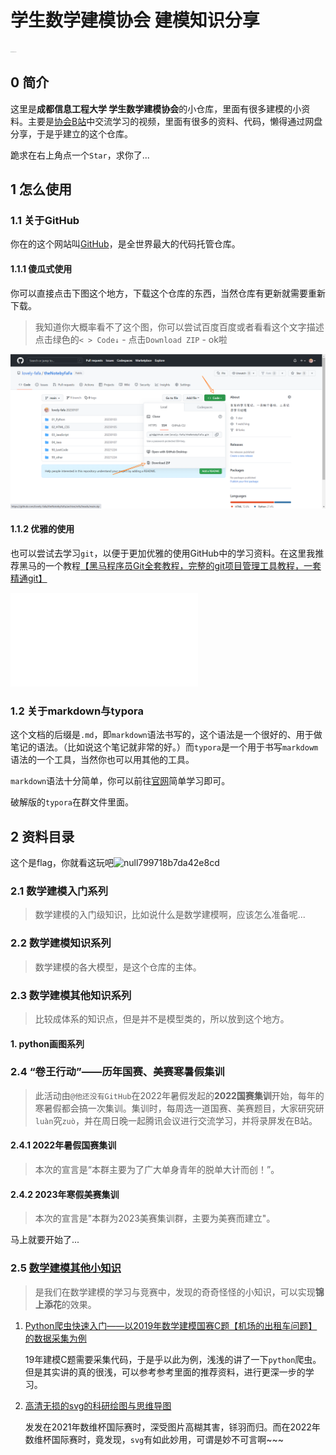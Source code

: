 # 学生数学建模协会 建模知识分享

<img src="assets/学生数学建模协会会旗_白底.jpg" alt="学生数学建模协会会旗_白底" style="zoom: 5%;" />



## 0 简介

这里是**成都信息工程大学 学生数学建模协会**的小仓库，里面有很多建模的小资料。主要是[协会B站](https://space.bilibili.com/1619279517)中交流学习的视频，里面有很多的资料、代码，懒得通过网盘分享，于是乎建立的这个仓库。

跪求在右上角点一个```Star```，求你了...

## 1 怎么使用

### 1.1 关于GitHub

你在的这个网站叫[GitHub](https://www.github.com)，是全世界最大的代码托管仓库。

#### 1.1.1 傻瓜式使用

你可以直接点击下图这个地方，下载这个仓库的东西，当然仓库有更新就需要重新下载。

> 我知道你大概率看不了这个图，你可以尝试百度百度或者看看这个文字描述<br>点击绿色的```< > Code↓``` - 点击```Download ZIP``` - ok啦

![image-20230108162228484](assets/image-20230108162228484.png)

#### 1.1.2 优雅的使用

也可以尝试去学习```git```，以便于更加优雅的使用GitHub中的学习资料。在这里我推荐黑马的一个教程[【黑马程序员Git全套教程，完整的git项目管理工具教程，一套精通git】]( https://www.bilibili.com/video/BV1MU4y1Y7h5/?share_source=copy_web&vd_source=6ed6843ba78cd69441d2ca9588f1c5c3)

<iframe src="//player.bilibili.com/player.html?aid=672338577&bvid=BV1MU4y1Y7h5&cid=347107180&page=1" scrolling="no" border="0" frameborder="no" framespacing="0" allowfullscreen="true"> </iframe>

### 1.2 关于markdown与typora

这个文档的后缀是```.md```，即```markdown```语法书写的，这个语法是一个很好的、用于做笔记的语法。（比如说这个笔记就非常的好。）而```typora```是一个用于书写```markdowm```语法的一个工具，当然你也可以用其他的工具。

```markdown```语法十分简单，你可以前往[官网](https://markdown.com.cn/basic-syntax/)简单学习即可。

破解版的```typora```在群文件里面。

## 2 资料目录

这个是flag，你就看这玩吧![null799718b7da42e8cd](assets/null799718b7da42e8cd.jpg)

### 2.1 数学建模入门系列

> 数学建模的入门级知识，比如说什么是数学建模啊，应该怎么准备呢...

### 2.2 数学建模知识系列

> 数学建模的各大模型，是这个仓库的主体。

### 2.3 数学建模其他知识系列

> 比较成体系的知识点，但是并不是模型类的，所以放到这个地方。

#### 1. python画图系列

### 2.4 “卷王行动”——历年国赛、美赛寒暑假集训

> 此活动由```@他还没有GitHub```在2022年暑假发起的**2022国赛集训**开始，每年的寒暑假都会搞一次集训。集训时，每周选一道国赛、美赛题目，大家研究研```luàn```究```zuò```，并在周日晚一起腾讯会议进行交流学习，并将录屏发在B站。

#### 2.4.1 2022年暑假国赛集训

> 本次的宣言是“本群主要为了广大单身青年的脱单大计而创！”。

#### 2.4.2 2023年寒假美赛集训

> 本次的宣言是"本群为2023美赛集训群，主要为美赛而建立"。

马上就要开始了...

### 2.5 [数学建模其他小知识](5_数学建模其他小知识)

> 是我们在数学建模的学习与竞赛中，发现的奇奇怪怪的小知识，可以实现**锦上添花**的效果。

1. [Python爬虫快速入门——以2019年数学建模国赛C题【机场的出租车问题】的数据采集为例](5_数学建模其他小知识./1_Python爬虫快速入门——以2019年数学建模国赛C题【机场的出租车问题】的数据采集为例)

   19年建模C题需要采集代码，于是乎以此为例，浅浅的讲了一下```python```爬虫。但是其实讲的真的很浅，可以参考参考里面的推荐资料，进行更深一步的学习。

2. [高清无损的svg的科研绘图与思维导图](5_数学建模其他小知识/2_高清无损的svg的科研绘图与思维导图)

   发发在2021年数维杯国际赛时，深受图片高糊其害，铩羽而归。而在2022年数维杯国际赛时，竟发现，```svg```有如此妙用，可谓是妙不可言啊~~~


